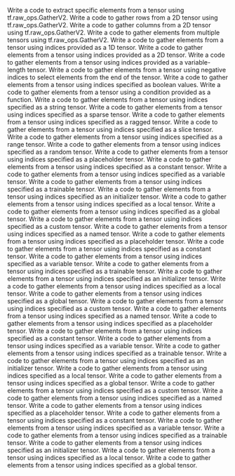 Write a code to extract specific elements from a tensor using tf.raw_ops.GatherV2.
Write a code to gather rows from a 2D tensor using tf.raw_ops.GatherV2.
Write a code to gather columns from a 2D tensor using tf.raw_ops.GatherV2.
Write a code to gather elements from multiple tensors using tf.raw_ops.GatherV2.
Write a code to gather elements from a tensor using indices provided as a 1D tensor.
Write a code to gather elements from a tensor using indices provided as a 2D tensor.
Write a code to gather elements from a tensor using indices provided as a variable-length tensor.
Write a code to gather elements from a tensor using negative indices to select elements from the end of the tensor.
Write a code to gather elements from a tensor using indices specified as boolean values.
Write a code to gather elements from a tensor using a condition provided as a function.
Write a code to gather elements from a tensor using indices specified as a string tensor.
Write a code to gather elements from a tensor using indices specified as a sparse tensor.
Write a code to gather elements from a tensor using indices specified as a ragged tensor.
Write a code to gather elements from a tensor using indices specified as a slice tensor.
Write a code to gather elements from a tensor using indices specified as a range tensor.
Write a code to gather elements from a tensor using indices specified as a random tensor.
Write a code to gather elements from a tensor using indices specified as a placeholder tensor.
Write a code to gather elements from a tensor using indices specified as a constant tensor.
Write a code to gather elements from a tensor using indices specified as a variable tensor.
Write a code to gather elements from a tensor using indices specified as a trainable tensor.
Write a code to gather elements from a tensor using indices specified as an initializer tensor.
Write a code to gather elements from a tensor using indices specified as a local tensor.
Write a code to gather elements from a tensor using indices specified as a global tensor.
Write a code to gather elements from a tensor using indices specified as a custom tensor.
Write a code to gather elements from a tensor using indices specified as a named tensor.
Write a code to gather elements from a tensor using indices specified as a placeholder tensor.
Write a code to gather elements from a tensor using indices specified as a constant tensor.
Write a code to gather elements from a tensor using indices specified as a variable tensor.
Write a code to gather elements from a tensor using indices specified as a trainable tensor.
Write a code to gather elements from a tensor using indices specified as an initializer tensor.
Write a code to gather elements from a tensor using indices specified as a local tensor.
Write a code to gather elements from a tensor using indices specified as a global tensor.
Write a code to gather elements from a tensor using indices specified as a custom tensor.
Write a code to gather elements from a tensor using indices specified as a named tensor.
Write a code to gather elements from a tensor using indices specified as a placeholder tensor.
Write a code to gather elements from a tensor using indices specified as a constant tensor.
Write a code to gather elements from a tensor using indices specified as a variable tensor.
Write a code to gather elements from a tensor using indices specified as a trainable tensor.
Write a code to gather elements from a tensor using indices specified as an initializer tensor.
Write a code to gather elements from a tensor using indices specified as a local tensor.
Write a code to gather elements from a tensor using indices specified as a global tensor.
Write a code to gather elements from a tensor using indices specified as a custom tensor.
Write a code to gather elements from a tensor using indices specified as a named tensor.
Write a code to gather elements from a tensor using indices specified as a placeholder tensor.
Write a code to gather elements from a tensor using indices specified as a constant tensor.
Write a code to gather elements from a tensor using indices specified as a variable tensor.
Write a code to gather elements from a tensor using indices specified as a trainable tensor.
Write a code to gather elements from a tensor using indices specified as an initializer tensor.
Write a code to gather elements from a tensor using indices specified as a local tensor.
Write a code to gather elements from a tensor using indices specified as a global tensor.